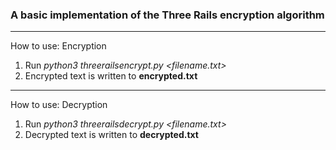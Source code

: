 ### A basic implementation of the **Three Rails** encryption algorithm

---

How to use: Encryption

1. Run _python3 threerailsencrypt.py <filename.txt>_
2. Encrypted text is written to **encrypted.txt**

---

How to use: Decryption

1. Run _python3 threerailsdecrypt.py <filename.txt>_ 
2. Decrypted text is written to **decrypted.txt**

